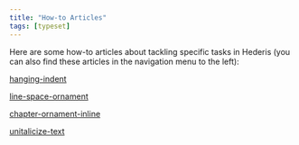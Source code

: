 ```yaml
---
title: "How-to Articles"
tags: [typeset]
---
```

 
<html><body><section data-type="chapter" class="hsecchapter" data-hederis-type="hsecchapter" id="intro-howto" data-pi-attrs="id: intro-howto; data-tags: typeset;" role="doc-chapter" data-tags="typeset" data-author-name=" " data-book-title=" " title="How-to Articles"><p class="hblkp" data-hederis-type="hblkp" id="pxwdILZsG">Here are some how-to articles about tackling specific tasks in Hederis (you can also find these articles in the navigation menu to the left): </p><p class="hblkp" data-hederis-type="hblkp" id="pFeMyEw0I"><a href="{% link _docs/hanging-indent.md %}" class="hspana" data-hederis-type="hspana" id="pCvX9hoB4">hanging-indent</a></p><p class="hblkp" data-hederis-type="hblkp" id="pFrUBYPTG"><a href="{% link _docs/line-space-ornament.md %}" class="hspana" data-hederis-type="hspana" id="pppcfMWcp">line-space-ornament</a></p><p class="hblkp" data-hederis-type="hblkp" id="pVxVDEgBh"><a href="{% link _docs/chapter-ornament-inline.md %}" class="hspana" data-hederis-type="hspana" id="pz2wgsNZB">chapter-ornament-inline</a></p><p class="hblkp" data-hederis-type="hblkp" id="pePTfY9DY"><a href="{% link _docs/unitalicize-text.md %}" class="hspana" data-hederis-type="hspana" id="pPIPdpGu8">unitalicize-text</a></p></section></body></html>

